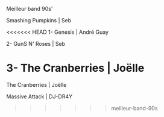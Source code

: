 Meilleur band 90s'

Smashing Pumpkins | Seb

<<<<<<< HEAD
1- Genesis | André Guay

2- GunS N' Roses | Seb

3- The Cranberries | Joëlle
=======
The Cranberries | Joëlle

Massive Attack | DJ-DR4Y
>>>>>>> meilleur-band-90s

